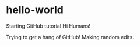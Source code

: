 # hello-world
Starting GitHub tutorial
Hi Humans!

Trying to get a hang of GitHub! Making random edits.
